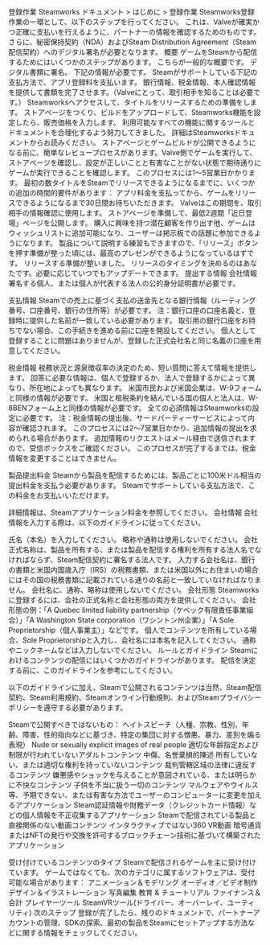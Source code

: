 登録作業
Steamworks ドキュメント > はじめに > 登録作業
Steamworks登録作業の一環として、以下のステップを行ってください。 これは、Valveが確実かつ正確に支払いを行えるように、パートナーの情報を確認するためのものです。 さらに、秘密保持契約（NDA）およびSteam Distribution Agreement（Steam 配信契約）へのデジタル署名が必要となります。
概要
ゲームをSteamから配信するためにはいくつかのステップがあります。 こちらが一般的な概要です。
デジタル書類に署名。 下記の情報が必要です。
Steamがサポートしている下記の支払方法で、アプリ登録料を支払います。
銀行情報、税金情報、本人確認情報を提供して書類を完了させます。（Valveにとって、取引相手を知ることは必要です。）
Steamworksへアクセスして、タイトルをリリースするための準備をします。 ストアページをつくり、ビルドをアップロードして、Steamworks機能を設定したら、販売価格を入力します。 利用可能なすべての機能に関するツールとドキュメントを合理化するよう努力してきました。 詳細はSteamworksドキュメントからお読みください。
ストアページとゲームビルドが公開できるようになる前に、簡単なレビュープロセスがあります。Valve側でゲームを実行して、ストアページを確認し、設定が正しいことと有害なことがない状態で期待通りにゲームが実行できることを確認します。 このプロセスには1～5営業日かかります。
最初の数タイトルをSteamでリリースできるようになるまでに、いくつかの追加の時間的要件があります：
アプリ料金を支払ってから、ゲームをリリースできるようになるまで30日間お待ちいただきます。 Valveはこの期間を、取引相手の情報確認に使用します。
ストアページを準備して、最低2週間「近日登場」ページを公開します。 購入に興味を持つ潜在顧客を作り出す他、ゲームはウィッシュリストに追加可能になり、ユーザーは掲示板での話題に参加できるようになります。 製品について説明する練習もできますので、「リリース」ボタンを押す準備が整った頃には、最高のプレゼンができるようになっているはずです。
リリースする準備が整いました。 リリースのタイミングを決めるのはあなたです。必要に応じていつでもアップデートできます。
提出する情報
会社情報
署名する個人、または個人が代表する法人の公的身分証明書が必要です。

支払情報
Steamでの売上に基づく支払の送金先となる銀行情報（ルーティング番号、口座番号、銀行の住所等）が必要です。
注：銀行口座の口座名義と、登録時に提供した名前が一致している必要があります。 取引用の銀行口座をお持ちでない場合、この手続きを進める前に口座を開設してください。 個人として登録することに問題はありませんが、登録した正式会社名と同じ名義の口座を用意してください。

税金情報
税務状況と源泉徴収率の決定のため、短い質問に答えて情報を提供します。 回答に必要な情報は、個人で登録するか、法人で登録するかによって異なり、所在地によっても異なります。 米国市民および米国企業は、W-9フォームと同様の情報が必要です。 米国と租税条約を結んでいる国の個人と法人は、W-8BENフォーム上と同様の情報が必要です。 全ての必須情報はSteamworksの設定に必要です。
注：税金情報の提出後、サードパーティーサービスによって内容が確認されます。 このプロセスには2～7営業日かかり、追加情報の提出を求められる場合があります。 追加情報のリクエストはメール経由で送信されますので、受信ボックスをご確認ください。 このプロセスが完了するまでは、税金情報を変更することはできません。


製品提出料金
Steamから製品を配信するためには、製品ごとに100米ドル相当の提出料金を支払う必要があります。 Steamでサポートしている支払方法で、この料金をお支払いいただけます。

詳細情報は、Steamアプリケーション料金を参照してください。
会社情報
会社情報を入力する際は、以下のガイドラインに従ってください。

氏名（本名）を入力してください。 略称や通称は使用しないでください。
会社正式名称は、製品を所有する、または製品を配信する権利を所有する法人名でなければならず、Steam配信契約に署名する法人です。
入力する会社名は、銀行の書類と米国内国歳入庁（IRS）の税務書類、または米国以外にお住まいの場合にはその国の税務書類に記載されている通りの名前と一致していなければなりません。
会社名に、通称、略称は使用しないでください。
会社形態
Steamworksに登録するには、会社の正式名称と会社形態の両方を提供してください。 会社形態の例：「A Quebec limited liability partnership（ケベック有限責任事業組合）」「A Washington State corporation（ワシントン州企業）」「A Sole Proprietorship（個人事業主）」などです。 個人でコンテンツを所有している場合、Sole Proprietorshipと入力し、会社名には本名を記入してください。 通称やニックネームなどは入力しないでください。
ルールとガイドライン
Steamにおけるコンテンツの配信にはいくつかのガイドラインがあります。 配信を決定する前に、このガイドラインを参考にしてください。

以下のガイドラインに加え、Steamで公開されるコンテンツは当然、Steam配信契約、Steam利用規約、Steamオンライン行動規則、およびSteamプライバシーポリシーを遵守する必要があります。

Steamで公開すべきではないもの：
ヘイトスピーチ（人種、宗教、性別、年齢、障害、性的指向などに基づき、特定の集団に対する憎悪、暴力、差別を煽る表現）
Nude or sexually explicit images of real people
適切な年齢指定および制限が行われていないアダルトコンテンツ
中傷、名誉棄損的陳述
所有していない、または適切な権利を持っていないコンテンツ
裁判管轄区域の法律に違反するコンテンツ
嫌悪感やショックを与えることが意図されている、または明らかに不快なコンテンツ
子供を不当に扱う一切のコンテンツ
マルウェアやウイルス等、予期できない、または有害な方法でユーザーのコンピューターに変更を加えるアプリケーション
Steam認証情報や財務データ（クレジットカード情報）などの個人情報を不正収集するアプリケーション
Steamで配信されている製品と直接関係のない動画コンテンツ
インタラクティブではない360 VR動画
暗号通貨またはNFTの発行や交換を許可するブロックチェーン技術に基づいて構築されたアプリケーション

受け付けているコンテンツのタイプ
Steamで配信されるゲームを主に受け付けています。 ゲームではなくても、次のカテゴリに属するソフトウェアは、受付可能な場合があります：
アニメーション＆モデリング
オーディオ／ビデオ制作
デザイン＆イラストレーション
写真編集
教育 & チュートリアル
ファイナンス＆会計
プレイヤーツール
SteamVRツール(ドライバー、オーバーレイ、ユーティリティ)
次のステップ
登録が完了したら、残りのドキュメントで、パートナーアカウントの管理、SDKの探索、最初の製品をSteamにセットアップする方法などに関する情報をチェックしてください。
